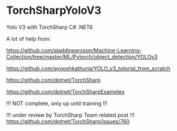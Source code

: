 # TorchSharpYoloV3
Yolo V3 with TorchSharp C# .NET6


A lot of help from:


https://github.com/aladdinpersson/Machine-Learning-Collection/tree/master/ML/Pytorch/object_detection/YOLOv3

https://github.com/ayooshkathuria/YOLO_v3_tutorial_from_scratch

https://github.com/dotnet/TorchSharp

https://github.com/dotnet/TorchSharpExamples


!!! NOT complete, only up until training !!!

!!! under review by TorchSharp Team related post !!!
https://github.com/dotnet/TorchSharp/issues/760
